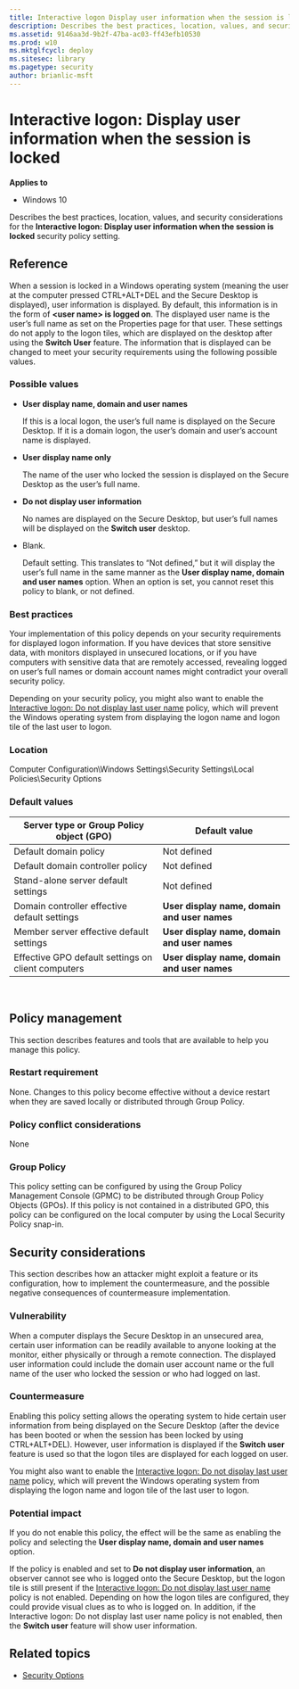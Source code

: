 ```yaml
---
title: Interactive logon Display user information when the session is locked (Windows 10)
description: Describes the best practices, location, values, and security considerations for the Interactive logon Display user information when the session is locked security policy setting.
ms.assetid: 9146aa3d-9b2f-47ba-ac03-ff43efb10530
ms.prod: w10
ms.mktglfcycl: deploy
ms.sitesec: library
ms.pagetype: security
author: brianlic-msft
---
```


# Interactive logon: Display user information when the session is locked

**Applies to**
-   Windows 10

Describes the best practices, location, values, and security considerations for the **Interactive logon: Display user information when the session is locked** security policy setting.

## Reference
When a session is locked in a Windows operating system (meaning the user at the computer pressed CTRL+ALT+DEL and the Secure Desktop is displayed), user information is displayed. By default, this information is in the form of **&lt;user name&gt; is logged on**. The displayed user name is the user’s full name as set on the Properties page for that user. These settings do not apply to the logon tiles, which are displayed on the desktop after using the **Switch User** feature. The information that is displayed can be changed to meet your security requirements using the following possible values.

### Possible values

-   **User display name, domain and user names**

    If this is a local logon, the user’s full name is displayed on the Secure Desktop. If it is a domain logon, the user’s domain and user’s account name is displayed.

-   **User display name only**

    The name of the user who locked the session is displayed on the Secure Desktop as the user’s full name.

-   **Do not display user information**

    No names are displayed on the Secure Desktop, but user’s full names will be displayed on the **Switch user** desktop.

-   Blank.

    Default setting. This translates to “Not defined,” but it will display the user’s full name in the same manner as the **User display name, domain and user names** option. When an option is set, you cannot reset this policy to blank, or not defined.

### Best practices

Your implementation of this policy depends on your security requirements for displayed logon information. If you have devices that store sensitive data, with monitors displayed in unsecured locations, or if you have computers with sensitive data that are remotely accessed, revealing logged on user’s full names or domain account names might contradict your overall security policy.

Depending on your security policy, you might also want to enable the [Interactive logon: Do not display last user name](interactive-logon-do-not-display-last-user-name.md) policy, which will prevent the Windows operating system from displaying the logon name and logon tile of the last user to logon.

### Location

Computer Configuration\\Windows Settings\\Security Settings\\Local Policies\\Security Options

### Default values

| Server type or Group Policy object (GPO) | Default value |
| - | - |
| Default domain policy| Not defined| 
| Default domain controller policy | Not defined| 
| Stand-alone server default settings | Not defined| 
| Domain controller effective default settings | **User display name, domain and user names**| 
| Member server effective default settings | **User display name, domain and user names**| 
| Effective GPO default settings on client computers | **User display name, domain and user names**| 
 
## Policy management

This section describes features and tools that are available to help you manage this policy.

### Restart requirement

None. Changes to this policy become effective without a device restart when they are saved locally or distributed through Group Policy.

### Policy conflict considerations

None

### Group Policy

This policy setting can be configured by using the Group Policy Management Console (GPMC) to be distributed through Group Policy Objects (GPOs). If this policy is not contained in a distributed GPO, this policy can be configured on the local computer by using the Local Security Policy snap-in.

## Security considerations

This section describes how an attacker might exploit a feature or its configuration, how to implement the countermeasure, and the possible negative consequences of countermeasure implementation.

### Vulnerability

When a computer displays the Secure Desktop in an unsecured area, certain user information can be readily available to anyone looking at the monitor, either physically or through a remote connection. The displayed user information could include the domain user account name or the full name of the user who locked the session or who had logged on last.

### Countermeasure

Enabling this policy setting allows the operating system to hide certain user information from being displayed on the Secure Desktop (after the device has been booted or when the session has been locked by using CTRL+ALT+DEL). However, user information is displayed if the **Switch user** feature is used so that the logon tiles are displayed for each logged on user.

You might also want to enable the [Interactive logon: Do not display last user name](interactive-logon-do-not-display-last-user-name.md) policy, which will prevent the Windows operating system from displaying the logon name and logon tile of the last user to logon.

### Potential impact

If you do not enable this policy, the effect will be the same as enabling the policy and selecting the **User display name, domain and user names** option.

If the policy is enabled and set to **Do not display user information**, an observer cannot see who is logged onto the Secure Desktop, but the logon tile is still present if the [Interactive logon: Do not display last user name](interactive-logon-do-not-display-last-user-name.md) policy is not enabled. Depending on how the logon tiles are configured, they could provide visual clues as to who is logged on. In addition, if the Interactive logon: Do not display last user name policy is not enabled, then the **Switch user** feature will show user information.

## Related topics

- [Security Options](security-options.md)
